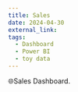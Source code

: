 ```yaml
---
title: Sales
date: 2024-04-30
external_link: 
tags:
  - Dashboard
  - Power BI
  - toy data
---
```


:globe_with_meridians:Sales Dashboard.

<!--more-->